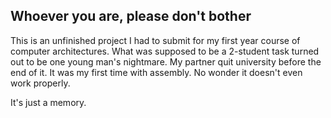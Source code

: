 ## Whoever you are, please don't bother
This is an unfinished project I had to submit for my first year course of computer architectures. 
What was supposed to be a 2-student task turned out to be one young man's nightmare.
My partner quit university before the end of it. It was my first time with assembly.
No wonder it doesn't even work properly.

It's just a memory.
